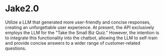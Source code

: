 # Jake2.0
 Utilize a LLM that generated more user-friendly and concise responses, creating an unforgettable user experience. At present, the API exclusively employs the LLM for the "Take the Small Biz Quiz." However, the intention is to integrate this functionality into the chatbot, allowing the LLM to self-train and provide concise answers to a wider range of customer-related questions.

